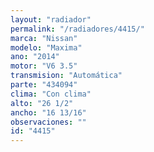 ```yaml
---
layout: "radiador"
permalink: "/radiadores/4415/"
marca: "Nissan"
modelo: "Maxima"
ano: "2014"
motor: "V6 3.5"
transmision: "Automática"
parte: "434094"
clima: "Con clima"
alto: "26 1/2"
ancho: "16 13/16"
observaciones: ""
id: "4415"
---
```



